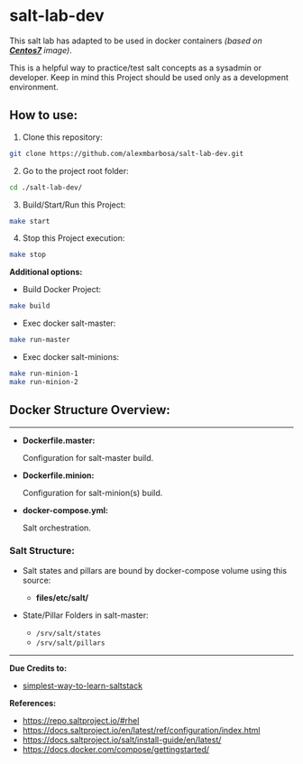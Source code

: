 # salt-lab-dev
This salt lab has adapted to be used in docker containers *(based on [**Centos7**](https://hub.docker.com/_/centos) image)*.

This is a helpful way to practice/test salt concepts as a sysadmin or developer. Keep in mind this Project should be used only as a development environment.

## How to use:
1. Clone this repository:
  ```bash
git clone https://github.com/alexmbarbosa/salt-lab-dev.git
  ```
2. Go to the project root folder:
```bash
cd ./salt-lab-dev/
```
3. Build/Start/Run this Project:
```bash
make start
```
4. Stop this Project execution:
```bash
make stop
```
**Additional options:**
  * Build Docker Project:
  ```bash
  make build
  ```
  * Exec docker salt-master:
  ```bash
  make run-master
  ```
  * Exec docker salt-minions:
  ```bash
  make run-minion-1
  make run-minion-2
  ``` 
 
 ## Docker Structure Overview:

---

* **Dockerfile.master:**  

  Configuration for salt-master build.

* **Dockerfile.minion:**

  Configuration for salt-minion(s) build.

* **docker-compose.yml:**

  Salt orchestration.

### Salt Structure:
* Salt states and pillars are bound by docker-compose volume using this source:

  - **files/etc/salt/**

* State/Pillar Folders in salt-master:
  
  * `/srv/salt/states`
  * `/srv/salt/pillars`

---
**Due Credits to:**

* [simplest-way-to-learn-saltstack](https://timlwhite.medium.com/the-simplest-way-to-learn-saltstack-cd9f5edbc967)

**References:**

* https://repo.saltproject.io/#rhel
* https://docs.saltproject.io/en/latest/ref/configuration/index.html
* https://docs.saltproject.io/salt/install-guide/en/latest/
* https://docs.docker.com/compose/gettingstarted/
